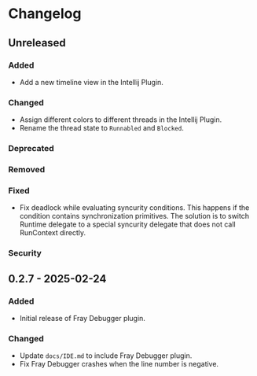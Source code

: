 # Changelog

## Unreleased

### Added

- Add a new timeline view in the Intellij Plugin.

### Changed

- Assign different colors to different threads in the Intellij Plugin.
- Rename the thread state to `Runnabled` and `Blocked`.

### Deprecated

### Removed

### Fixed

- Fix deadlock while evaluating syncurity conditions. This happens if the condition
contains synchronization primitives. The solution is to switch Runtime delegate to 
a special syncurity delegate that does not call RunContext directly. 

### Security

## 0.2.7 - 2025-02-24

### Added

- Initial release of Fray Debugger plugin.

### Changed

- Update `docs/IDE.md` to include Fray Debugger plugin.
- Fix Fray Debugger crashes when the line number is negative.
